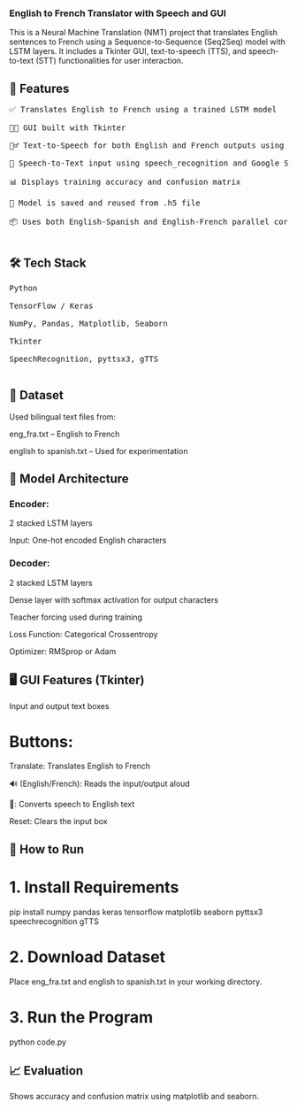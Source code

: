 ### English to French Translator with Speech and GUI
This is a Neural Machine Translation (NMT) project that translates English sentences to French using a Sequence-to-Sequence (Seq2Seq) model with LSTM layers. It includes a Tkinter GUI, text-to-speech (TTS), and speech-to-text (STT) functionalities for user interaction.

## 🚀 Features
<pre>
✅ Translates English to French using a trained LSTM model

🧑‍💻 GUI built with Tkinter

🧏‍♂️ Text-to-Speech for both English and French outputs using pyttsx3

🎤 Speech-to-Text input using speech_recognition and Google Speech API

📊 Displays training accuracy and confusion matrix

💾 Model is saved and reused from .h5 file

📦 Uses both English-Spanish and English-French parallel corpora (only 10 examples for demo)

</pre>

## 🛠️ Tech Stack
<pre>
Python

TensorFlow / Keras

NumPy, Pandas, Matplotlib, Seaborn

Tkinter

SpeechRecognition, pyttsx3, gTTS

</pre>
## 📁 Dataset
Used bilingual text files from:

eng_fra.txt – English to French

english to spanish.txt – Used for experimentation



## 🧠 Model Architecture
### Encoder:

2 stacked LSTM layers

Input: One-hot encoded English characters

### Decoder:

2 stacked LSTM layers

Dense layer with softmax activation for output characters

Teacher forcing used during training

Loss Function: Categorical Crossentropy

Optimizer: RMSprop or Adam


## 🖥️ GUI Features (Tkinter)
Input and output text boxes

# Buttons:

Translate: Translates English to French

🔊 (English/French): Reads the input/output aloud

🎤: Converts speech to English text

Reset: Clears the input box


## 🧪 How to Run

# 1. Install Requirements

pip install numpy pandas keras tensorflow matplotlib seaborn pyttsx3 speechrecognition gTTS

# 2. Download Dataset
Place eng_fra.txt and english to spanish.txt in your working directory.

# 3. Run the Program
python code.py

## 📈 Evaluation
Shows accuracy and confusion matrix using matplotlib and seaborn.



